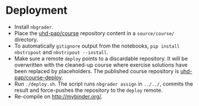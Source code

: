 # Deployment

- Install `nbgrader`.
- Place the [uhd-pap/course](https://github.com/uhd-pap/course) repository content in a `source/course/` directory.
- To automatically `gitignore` output from the notebooks, `pip install nbstripout` and `nbstripout --install`.
- Make sure a remote `deploy` points to a discardable repository. It will be overwritten with the cleaned-up course where exercise solutions have been replaced by placeholders. The published course repository is [uhd-pap/course-deploy](https://github.com/uhd-pap/course-deploy).
- Run `./deploy.sh`. The script runs `nbgrader assign` in `../../`, commits the result and force-pushes the repository to the `deploy` remote.
- Re-compile on http://mybinder.org/.

